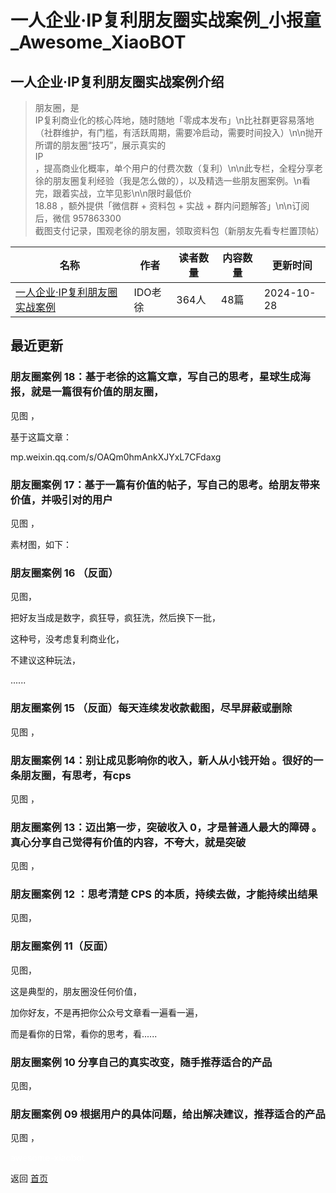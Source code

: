 # 一人企业·IP复利朋友圈实战案例_小报童_Awesome_XiaoBOT

## 一人企业·IP复利朋友圈实战案例介绍
> 朋友圈，是  
IP复利商业化的核心阵地，随时随地「零成本发布」\n比社群更容易落地（社群维护，有门槛，有活跃周期，需要冷启动，需要时间投入）\n\n抛开所谓的朋友圈“技巧”，展示真实的  
IP  
，提高商业化概率，单个用户的付费次数（复利）\n\n此专栏，全程分享老徐的朋友圈复利经验（我是怎么做的），以及精选一些朋友圈案例。\n看完，跟着实战，立竿见影\n\n限时最低价  
18.88 ，额外提供「微信群 + 资料包 + 实战 + 群内问题解答」\n\n订阅后，微信 957863300  
截图支付记录，围观老徐的朋友圈，领取资料包（新朋友先看专栏置顶帖）  
  


|名称|作者|读者数量|内容数量|更新时间|
|---|---|---|---|---|
|[一人企业·IP复利朋友圈实战案例](https://xiaobot.net/p/pyq?refer=9c3f1c95-a052-465a-9902-f6d75080262a)|IDO老徐|364人|48篇|2024-10-28|

## 最近更新
### 朋友圈案例 18：基于老徐的这篇文章，写自己的思考，星球生成海报，就是一篇很有价值的朋友圈，

见图 ，

基于这篇文章：

mp.weixin.qq.com/s/OAQm0hmAnkXJYxL7CFdaxg

### 朋友圈案例 17：基于一篇有价值的帖子，写自己的思考。给朋友带来价值，并吸引对的用户

见图 ，

素材图，如下：

### 朋友圈案例 16 （反面）

见图，

把好友当成是数字，疯狂导，疯狂洗，然后换下一批，

这种号，没考虑复利商业化，

不建议这种玩法，

......

### 朋友圈案例 15 （反面）每天连续发收款截图，尽早屏蔽或删除

见图 ，

### 朋友圈案例 14：别让成见影响你的收入，新人从小钱开始 。很好的一条朋友圈，有思考，有cps

见图 ，

### 朋友圈案例 13：迈出第一步，突破收入 0，才是普通人最大的障碍 。真心分享自己觉得有价值的内容，不夸大，就是突破

见图 ，

### 朋友圈案例 12 ：思考清楚 CPS 的本质，持续去做，才能持续出结果

见图，

### 朋友圈案例 11（反面）

见图，

这是典型的，朋友圈没任何价值，

加你好友，不是再把你公众号文章看一遍看一遍，

而是看你的日常，看你的思考，看......

### 朋友圈案例 10 分享自己的真实改变，随手推荐适合的产品

见图，

### 朋友圈案例 09 根据用户的具体问题，给出解决建议，推荐适合的产品

见图 ，


<a href="https://github.com/Reno9527/awesome-xiaobot" style="color: white; text-decoration: none;">awesome-xiaobot</a>

返回 [首页](../README.md)
